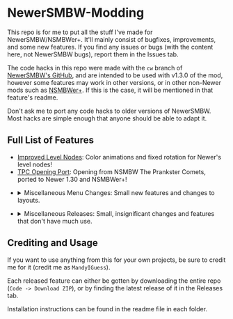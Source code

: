 # NewerSMBW-Modding
This repo is for me to put all the stuff I've made for NewerSMBW/NSMBWer+. It'll mainly consist of bugfixes, improvements, and some new
features. If you find any issues or bugs (with the content here, not NewerSMBW bugs), report them in the Issues tab.

The code hacks in this repo were made with the `cw` branch of [NewerSMBW's GitHub][newer], and are intended to be used with v1.3.0 of the mod,
however some features may work in other versions, or in other non-Newer mods such as [NSMBWer+][nsmbwer]. If this is the case, it will be mentioned in
that feature's readme.

Don't ask me to port any code hacks to older versions of NewerSMBW. Most hacks are simple enough that anyone should be able to adapt it.

## Full List of Features
- [Improved Level Nodes](/Improved-Level-Nodes): Color animations and fixed rotation for Newer's level nodes!
- [TPC Opening Port](/TPC-Opening-Port): Opening from NSMBW The Prankster Comets, ported to Newer 1.30 and NSMBWer+!
<!-- - [Dynamic Koopatlas Lighting](/Dynamic-KP-Lighting): Koopatlas support for different lighting between maps/worlds! -->
<!-- - [Retail Map HUD in Newer](/Retail-Map-Hud-In-Newer): Recreation of the retail game's World Map HUD in Koopatlas! -->
- <details>
  <summary>Miscellaneous Menu Changes: Small new features and changes to layouts.</summary>
  <p></p>

  [Single-Row Number of Players](/Single-Row-Number-of-Players): Code hack that allows the 1 button on the Number of players screen to be on the same row as the others!
  <br>
  [Game Over Fix (for Modern MarioFont)](/Game-Over-Fix-For-Modern-MarioFont): Small hack that fixes the Game Over screen for mods that use the modern MarioFont!
</details>

- <details>
  <summary>Miscellaneous Releases: Small, insignificant changes and features that don't have much use.</summary>
  <p></p>

  [Randomized Lighting](/Miscellaneous/Randomized-Lighting): Randomly selects the World Map and level lightings rather than choosing based on world/zone settings.
</details>

## Crediting and Usage
If you want to use anything from this for your own projects, be sure to credit me for it (credit me as `MandyIGuess`).

Each released feature can either be gotten by downloading the entire repo (`Code -> Download ZIP`), or by finding the latest release of it in the Releases tab.

Installation instructions can be found in the readme file in each folder.

[newer]: https://github.com/Newer-Team/NewerSMBW
[nsmbwer]: https://github.com/Developers-Collective/NSMBWerPlus